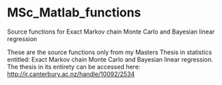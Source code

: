 # MSc_Matlab_functions
Source functions for Exact Markov chain Monte Carlo and Bayesian linear regression

These are the source functions only from my Masters Thesis in statistics entitled: Exact Markov chain Monte Carlo and Bayesian linear regression.
The thesis in its entirety can be accessed here: http://ir.canterbury.ac.nz/handle/10092/2534
